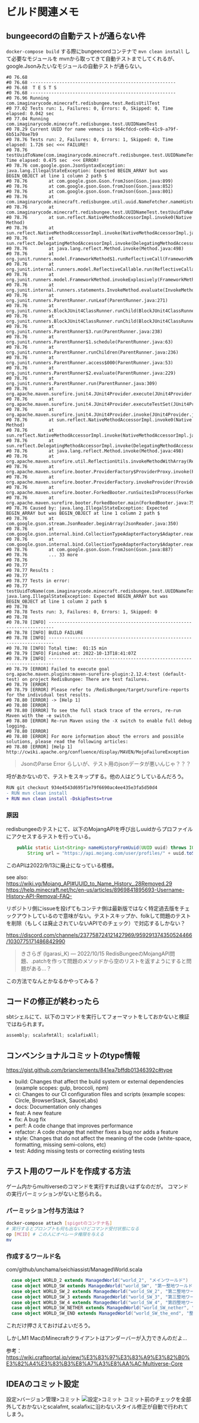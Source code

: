 # ビルド関連メモ

## bungeecordの自動テストが通らない件

`docker-compose build` する際にbungeecordコンテナで `mvn clean install` して必要なモジュールを
mvnから取ってきて自動テストまでしてくれるが、google.Jsonみたいなモジュールの自動テストが通らない。

```
#0 76.68
#0 76.68 -------------------------------------------------------
#0 76.68  T E S T S
#0 76.68 -------------------------------------------------------
#0 76.96 Running com.imaginarycode.minecraft.redisbungee.test.RedisUtilTest
#0 77.02 Tests run: 1, Failures: 0, Errors: 0, Skipped: 0, Time elapsed: 0.042 sec
#0 77.04 Running com.imaginarycode.minecraft.redisbungee.test.UUIDNameTest
#0 78.29 Current UUID for name vemacs is 964cfdcd-ce9b-41c9-a79f-6b51a70ae7b9
#0 78.76 Tests run: 2, Failures: 0, Errors: 1, Skipped: 0, Time elapsed: 1.726 sec <<< FAILURE!
#0 78.76 testUuidToName(com.imaginarycode.minecraft.redisbungee.test.UUIDNameTest)  Time elapsed: 0.475 sec  <<< ERROR!
#0 78.76 com.google.gson.JsonSyntaxException: java.lang.IllegalStateException: Expected BEGIN_ARRAY but was BEGIN_OBJECT at line 1 column 2 path $
#0 78.76        at com.google.gson.Gson.fromJson(Gson.java:899)
#0 78.76        at com.google.gson.Gson.fromJson(Gson.java:852)
#0 78.76        at com.google.gson.Gson.fromJson(Gson.java:801)
#0 78.76        at com.imaginarycode.minecraft.redisbungee.util.uuid.NameFetcher.nameHistoryFromUuid(NameFetcher.java:32)
#0 78.76        at com.imaginarycode.minecraft.redisbungee.test.UUIDNameTest.testUuidToName(UUIDNameTest.java:23)
#0 78.76        at sun.reflect.NativeMethodAccessorImpl.invoke0(Native Method)
#0 78.76        at sun.reflect.NativeMethodAccessorImpl.invoke(NativeMethodAccessorImpl.java:62)
#0 78.76        at sun.reflect.DelegatingMethodAccessorImpl.invoke(DelegatingMethodAccessorImpl.java:43)
#0 78.76        at java.lang.reflect.Method.invoke(Method.java:498)
#0 78.76        at org.junit.runners.model.FrameworkMethod$1.runReflectiveCall(FrameworkMethod.java:47)
#0 78.76        at org.junit.internal.runners.model.ReflectiveCallable.run(ReflectiveCallable.java:12)
#0 78.76        at org.junit.runners.model.FrameworkMethod.invokeExplosively(FrameworkMethod.java:44)
#0 78.76        at org.junit.internal.runners.statements.InvokeMethod.evaluate(InvokeMethod.java:17)
#0 78.76        at org.junit.runners.ParentRunner.runLeaf(ParentRunner.java:271)
#0 78.76        at org.junit.runners.BlockJUnit4ClassRunner.runChild(BlockJUnit4ClassRunner.java:70)
#0 78.76        at org.junit.runners.BlockJUnit4ClassRunner.runChild(BlockJUnit4ClassRunner.java:50)
#0 78.76        at org.junit.runners.ParentRunner$3.run(ParentRunner.java:238)
#0 78.76        at org.junit.runners.ParentRunner$1.schedule(ParentRunner.java:63)
#0 78.76        at org.junit.runners.ParentRunner.runChildren(ParentRunner.java:236)
#0 78.76        at org.junit.runners.ParentRunner.access$000(ParentRunner.java:53)
#0 78.76        at org.junit.runners.ParentRunner$2.evaluate(ParentRunner.java:229)
#0 78.76        at org.junit.runners.ParentRunner.run(ParentRunner.java:309)
#0 78.76        at org.apache.maven.surefire.junit4.JUnit4Provider.execute(JUnit4Provider.java:252)
#0 78.76        at org.apache.maven.surefire.junit4.JUnit4Provider.executeTestSet(JUnit4Provider.java:141)
#0 78.76        at org.apache.maven.surefire.junit4.JUnit4Provider.invoke(JUnit4Provider.java:112)
#0 78.76        at sun.reflect.NativeMethodAccessorImpl.invoke0(Native Method)
#0 78.76        at sun.reflect.NativeMethodAccessorImpl.invoke(NativeMethodAccessorImpl.java:62)
#0 78.76        at sun.reflect.DelegatingMethodAccessorImpl.invoke(DelegatingMethodAccessorImpl.java:43)
#0 78.76        at java.lang.reflect.Method.invoke(Method.java:498)
#0 78.76        at org.apache.maven.surefire.util.ReflectionUtils.invokeMethodWithArray(ReflectionUtils.java:189)
#0 78.76        at org.apache.maven.surefire.booter.ProviderFactory$ProviderProxy.invoke(ProviderFactory.java:165)
#0 78.76        at org.apache.maven.surefire.booter.ProviderFactory.invokeProvider(ProviderFactory.java:85)
#0 78.76        at org.apache.maven.surefire.booter.ForkedBooter.runSuitesInProcess(ForkedBooter.java:115)
#0 78.76        at org.apache.maven.surefire.booter.ForkedBooter.main(ForkedBooter.java:75)
#0 78.76 Caused by: java.lang.IllegalStateException: Expected BEGIN_ARRAY but was BEGIN_OBJECT at line 1 column 2 path $
#0 78.76        at com.google.gson.stream.JsonReader.beginArray(JsonReader.java:350)
#0 78.76        at com.google.gson.internal.bind.CollectionTypeAdapterFactory$Adapter.read(CollectionTypeAdapterFactory.java:80)
#0 78.76        at com.google.gson.internal.bind.CollectionTypeAdapterFactory$Adapter.read(CollectionTypeAdapterFactory.java:61)
#0 78.76        at com.google.gson.Gson.fromJson(Gson.java:887)
#0 78.76        ... 33 more
#0 78.76
#0 78.77
#0 78.77 Results :
#0 78.77
#0 78.77 Tests in error:
#0 78.77   testUuidToName(com.imaginarycode.minecraft.redisbungee.test.UUIDNameTest): java.lang.IllegalStateException: Expected BEGIN_ARRAY but was BEGIN_OBJECT at line 1 column 2 path $
#0 78.78
#0 78.78 Tests run: 3, Failures: 0, Errors: 1, Skipped: 0
#0 78.78
#0 78.78 [INFO] ------------------------------------------------------------------------
#0 78.78 [INFO] BUILD FAILURE
#0 78.78 [INFO] ------------------------------------------------------------------------
#0 78.78 [INFO] Total time:  01:15 min
#0 78.79 [INFO] Finished at: 2022-10-13T18:41:07Z
#0 78.79 [INFO] ------------------------------------------------------------------------
#0 78.79 [ERROR] Failed to execute goal org.apache.maven.plugins:maven-surefire-plugin:2.12.4:test (default-test) on project RedisBungee: There are test failures.
#0 78.79 [ERROR]
#0 78.79 [ERROR] Please refer to /RedisBungee/target/surefire-reports for the individual test results.
#0 78.80 [ERROR] -> [Help 1]
#0 78.80 [ERROR]
#0 78.80 [ERROR] To see the full stack trace of the errors, re-run Maven with the -e switch.
#0 78.80 [ERROR] Re-run Maven using the -X switch to enable full debug logging.
#0 78.80 [ERROR]
#0 78.80 [ERROR] For more information about the errors and possible solutions, please read the following articles:
#0 78.80 [ERROR] [Help 1] http://cwiki.apache.org/confluence/display/MAVEN/MojoFailureException
```

> JsonのParse Error らしいが、テスト用のjsonデータが悪いんじゃ？？？

埒があかないので、テストをスキップする。他の人はどうしているんだろう。

```diff
RUN git checkout 934e4543d695f1e79f6690ac4ee435e3fa5d50d4
- RUN mvn clean install
+ RUN mvn clean install -DskipTests=true
```

### 原因

redisbungeeのテストにて、以下のMojangAPIを呼び出しuuidからプロファイルにアクセスするテストを行っている。

```java
    public static List<String> nameHistoryFromUuid(UUID uuid) throws IOException {
        String url = "https://api.mojang.com/user/profiles/" + uuid.toString().replace("-", "") + "/names";
```
このAPIは2022/9/13に廃止になっている模様。

see also:
  https://wiki.vg/Mojang_API#UUID_to_Name_History_.28Removed.29
  https://help.minecraft.net/hc/en-us/articles/8969841895693-Username-History-API-Removal-FAQ-

リポジトリ側にissueを投げてもコンテナ側は最新版ではなく特定過去版をチェックアウトしているので意味がない。テストスキップか、folkして問題のテストを削除（もしくは廃止されていないAPIでのチェック）で対応するしかない？

https://discord.com/channels/237758724121427969/959291374350524466/1030775171486842990
>きさらぎ (Igarasi_K) — 2022/10/15
RedisBungeeのMojangAPI問題、.patchを作って問題のメソッドから空のリストを返すようにすると問題がある…？

この方法でなんとかなるかやってみる？

## コードの修正が終わったら

sbtシェルにて、以下のコマンドを実行してフォーマットをしておかないと検証ではねられます。
```scala
assembly; scalafmtAll; scalafixAll;
```

## コンベンショナルコミットのtype情報

https://gist.github.com/brianclements/841ea7bffdb01346392c#type

- build: Changes that affect the build system or external dependencies (example scopes: gulp, broccoli, npm)
- ci: Changes to our CI configuration files and scripts (example scopes: Circle, BrowserStack, SauceLabs)
- docs: Documentation only changes
- feat: A new feature
- fix: A bug fix
- perf: A code change that improves performance
- refactor: A code change that neither fixes a bug nor adds a feature
- style: Changes that do not affect the meaning of the code (white-space, formatting, missing semi-colons, etc)
- test: Adding missing tests or correcting existing tests


## テスト用のワールドを作成する方法

ゲーム内からmultiverseのコマンドを実行すれば良いはずなのだが。
コマンドの実行パーミッションがないと怒られる。

### パーミッション付与方法は？

```sh
docker-compose attach [spigotのコンテナ名]
# 実行するとプロンプトも何も出ないけどコマンド受付状態になる
op [MCID] # この人にオペレータ権限を与える
mv
```

### 作成するワールド名

com/github/unchama/seichiassist/ManagedWorld.scala
```scala
  case object WORLD_2 extends ManagedWorld("world_2", "メインワールド")
  case object WORLD_SW extends ManagedWorld("world_SW", "第一整地ワールド")
  case object WORLD_SW_2 extends ManagedWorld("world_SW_2", "第二整地ワールド")
  case object WORLD_SW_3 extends ManagedWorld("world_SW_3", "第三整地ワールド")
  case object WORLD_SW_4 extends ManagedWorld("world_SW_4", "第四整地ワールド")
  case object WORLD_SW_NETHER extends ManagedWorld("world_SW_nether", "整地ネザー")
  case object WORLD_SW_END extends ManagedWorld("world_SW_the_end", "整地エンド")
```
これだけ押さえておけばよいだろう。

しかしM1 MacのMinecraftクライアントはアンダーバーが入力できんのだよ...

参考：
https://wiki.craftportal.jp/view/%E3%83%97%E3%83%A9%E3%82%B0%E3%82%A4%E3%83%B3%E8%A7%A3%E8%AA%AC:Multiverse-Core

## IDEAのコミット設定
設定>バージョン管理>コミット
![設定>コミット](preference-commit.png)
コミット前のチェックを全部外しておかないとscalafmt, scalafixに沿わないスタイル修正が自動で行われてしまう。

